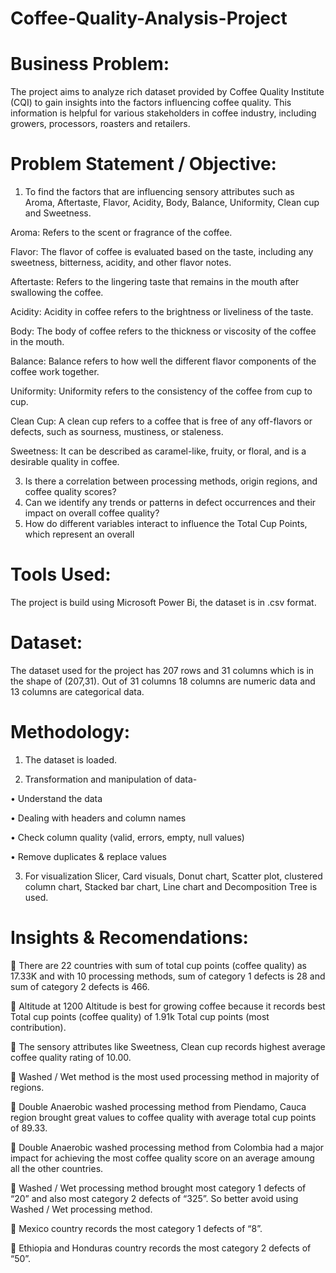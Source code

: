# Coffee-Quality-Analysis-Project

# Business Problem:
The project aims to analyze rich dataset provided by Coffee Quality Institute (CQI) to gain insights into the factors influencing coffee quality. This information is helpful for various stakeholders in coffee industry, including growers, processors, roasters and retailers.

# Problem Statement / Objective:
1)	To find the factors that are influencing sensory attributes such as Aroma, Aftertaste, Flavor, Acidity, Body, Balance, Uniformity, Clean cup and Sweetness.

Aroma: Refers to the scent or fragrance of the coffee.

Flavor: The flavor of coffee is evaluated based on the taste, including any sweetness, bitterness, acidity, and other flavor notes.

Aftertaste: Refers to the lingering taste that remains in the mouth after swallowing the coffee.

Acidity: Acidity in coffee refers to the brightness or liveliness of the taste.

Body: The body of coffee refers to the thickness or viscosity of the coffee in the mouth.

Balance: Balance refers to how well the different flavor components of the coffee work together.

Uniformity: Uniformity refers to the consistency of the coffee from cup to cup.

Clean Cup: A clean cup refers to a coffee that is free of any off-flavors or defects, such as sourness, mustiness, or staleness.

Sweetness: It can be described as caramel-like, fruity, or floral, and is a desirable quality in coffee.

3)	Is there a correlation between processing methods, origin regions, and coffee quality scores?
4)	Can we identify any trends or patterns in defect occurrences and their impact on overall coffee quality?
5)	How do different variables interact to influence the Total Cup Points, which represent an overall

# Tools Used:
The project is build using Microsoft Power Bi, the dataset is in .csv format.

# Dataset:
The dataset used for the project has 207 rows and 31 columns which is in the shape of (207,31).
Out of 31 columns 18 columns are numeric data and 13 columns are categorical data.

# Methodology:

1)	The dataset is loaded.

2)	Transformation and manipulation of data-

•	Understand the data

•	Dealing with headers and column names

•	Check column quality (valid, errors, empty, null values)

•	Remove duplicates & replace values

3)	For visualization Slicer, Card visuals, Donut chart, Scatter plot, clustered column chart, Stacked bar chart, Line chart and Decomposition Tree is used.

# Insights & Recomendations:
	There are 22 countries with sum of total cup points (coffee quality) as 17.33K and with 10 processing methods, sum of category 1 defects is 28 and sum of category 2 defects is 466.

	Altitude at 1200 Altitude is best for growing coffee because it records best Total cup points (coffee quality) of 1.91k Total cup points (most contribution).

	The sensory attributes like Sweetness, Clean cup records highest average coffee quality rating of 10.00.

	Washed / Wet method is the most used processing method in majority of regions.

	Double Anaerobic washed processing method from Piendamo, Cauca region  brought great values to coffee quality with average total cup points of 89.33.

	Double Anaerobic washed processing method from Colombia had a  major impact for achieving the most coffee quality score on an average amoung  all the other countries.

	Washed / Wet processing method brought most category 1 defects of “20” and also most category 2 defects of “325”. So better avoid using Washed / Wet processing method.

	Mexico country records the most category 1 defects of “8”.

	Ethiopia and Honduras country records the most category 2 defects of “50”.




